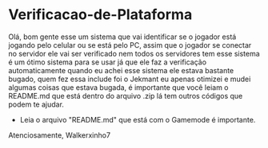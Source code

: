 # Verificacao-de-Plataforma

Olá, bom gente esse um sistema que vai identificar se o jogador está jogando pelo celular ou se está pelo PC, assim que o jogador se conectar no servidor ele vai ser verificado nem todos os servidores tem esse sistema é um ótimo sistema para se usar já que ele faz a verificação automaticamente quando eu achei esse sistema ele estava bastante bugado, quem fez essa include foi o Jekmant eu apenas otimizei e mudei algumas coisas que estava bugada, é importante que você leiam o README.md que está dentro do arquivo .zip lá tem outros códigos que podem te ajudar.

* Leia o arquivo "README.md" que está com o Gamemode é importante.

Atenciosamente, Walkerxinho7

